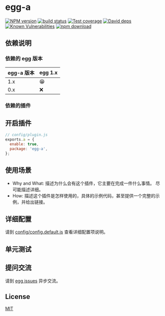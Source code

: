 # egg-a

[![NPM version][npm-image]][npm-url]
[![build status][travis-image]][travis-url]
[![Test coverage][codecov-image]][codecov-url]
[![David deps][david-image]][david-url]
[![Known Vulnerabilities][snyk-image]][snyk-url]
[![npm download][download-image]][download-url]

[npm-image]: https://img.shields.io/npm/v/egg-a.svg?style=flat-square
[npm-url]: https://npmjs.org/package/egg-a
[travis-image]: https://img.shields.io/travis/eggjs/egg-a.svg?style=flat-square
[travis-url]: https://travis-ci.org/eggjs/egg-a
[codecov-image]: https://img.shields.io/codecov/c/github/eggjs/egg-a.svg?style=flat-square
[codecov-url]: https://codecov.io/github/eggjs/egg-a?branch=master
[david-image]: https://img.shields.io/david/eggjs/egg-a.svg?style=flat-square
[david-url]: https://david-dm.org/eggjs/egg-a
[snyk-image]: https://snyk.io/test/npm/egg-a/badge.svg?style=flat-square
[snyk-url]: https://snyk.io/test/npm/egg-a
[download-image]: https://img.shields.io/npm/dm/egg-a.svg?style=flat-square
[download-url]: https://npmjs.org/package/egg-a

<!--
Description here.
-->

## 依赖说明

### 依赖的 egg 版本

egg-a 版本 | egg 1.x
--- | ---
1.x | 😁
0.x | ❌

### 依赖的插件
<!--

如果有依赖其它插件，请在这里特别说明。如

- security
- multipart

-->

## 开启插件

```js
// config/plugin.js
exports.a = {
  enable: true,
  package: 'egg-a',
};
```

## 使用场景

- Why and What: 描述为什么会有这个插件，它主要在完成一件什么事情。
尽可能描述详细。
- How: 描述这个插件是怎样使用的，具体的示例代码，甚至提供一个完整的示例，并给出链接。

## 详细配置

请到 [config/config.default.js](config/config.default.js) 查看详细配置项说明。

## 单元测试

<!-- 描述如何在单元测试中使用此插件，例如 schedule 如何触发。无则省略。-->

## 提问交流

请到 [egg issues](https://github.com/eggjs/egg/issues) 异步交流。

## License

[MIT](LICENSE)
